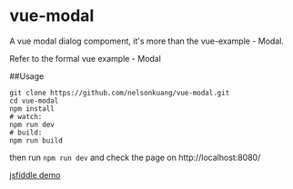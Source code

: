# vue-modal
A vue modal dialog compoment, it's more than the vue-example - Modal.   

Refer to the formal vue example - Modal   

##Usage
```
git clone https://github.com/nelsonkuang/vue-modal.git
cd vue-modal
npm install
# watch:
npm run dev
# build:
npm run build
```

then run `npm run dev` and check the page on http://localhost:8080/ 


[jsfiddle demo](https://jsfiddle.net/nelsonkuang/36f5b9mo/)
